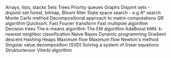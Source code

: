 Arrays, lists, stacks
Sets
Trees
Priority queues
Graphs
Disjoint sets -disjoint-set forest,  bitmap, Bloom filter
State space search - e.g A* search
Monte Carlo method
Decompositional approach to matrix computations
QR algorithm
Quicksort.
Fast Fourier transform
Fast multipole algorithm
Decision trees
The k-means algorithm
The EM algorithm
AdaBoost
kNN: k-nearest neighbor classification
Naive Bayes
Dynamic programming
Gradient descent
Hashing
Heaps
Maximum flow
Maximum flow
Newton's method
Singular value decomposition (SVD)
Solving a system of linear equations
Strukturtensor
Viterbi algorithm
